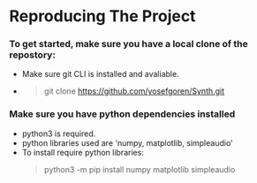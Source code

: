 # Reproducing The Project
### To get started, make sure you have a local clone of the repostory:
* Make sure git CLI is installed and avaliable.
* > git clone https://github.com/yosefgoren/Synth.git

### Make sure you have python dependencies installed
* python3 is required.
* python libraries used are 'numpy, matplotlib, simpleaudio'
* To install require python libraries:
    > python3 -m pip install numpy matplotlib simpleaudio
